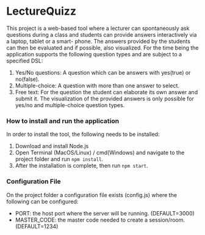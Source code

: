 # LectureQuizz
This project is a web-based tool where a lecturer can spontaneously ask
questions during a class and students can provide answers interactively via a laptop, tablet or a smart-
phone. The answers provided by the students can then be evaluated and if possible, also visualized. For
the time being the application supports the following question types and are subject to a specified DSL:
1. Yes/No questions: A question which can be answers with yes(true) or no(false).
2. Multiple-choice: A question with more than one answer to select.
3. Free text: For the question the student can elaborate its own answer and submit it.
The visualization of the provided answers is only possible for yes/no and multiple-choice question types.


### How to install and run the application
In order to install the tool, the following needs to be installed:
1. Download and install Node.js
2. Open Terminal (MacOS/Linux) / cmd(Windows) and navigate to the project folder and run `npm install`.
3. After the installation is complete, then run `npm start`.

### Configuration File
On the project folder a configuration file exists (config.js) where the following can be configured:
* PORT: the host port where the server will be running. (DEFAULT=3000)
* MASTER_CODE: the master code needed to create a session/room. (DEFAULT=1234)
